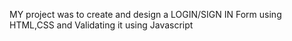MY project was to create and design a LOGIN/SIGN IN Form using HTML,CSS and Validating it using Javascript
